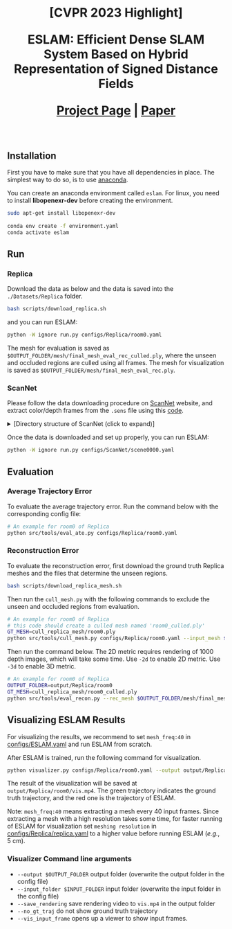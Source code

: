 <h1 align="center">
[CVPR 2023 Highlight]

ESLAM: Efficient Dense SLAM System Based on Hybrid Representation of Signed Distance Fields

[Project Page](https://www.idiap.ch/paper/eslam/) | [Paper](https://arxiv.org/abs/2211.11704)
</h1>

<br>

## Installation

First you have to make sure that you have all dependencies in place.
The simplest way to do so, is to use [anaconda](https://www.anaconda.com/). 

You can create an anaconda environment called `eslam`. For linux, you need to install **libopenexr-dev** before creating the environment.
```bash
sudo apt-get install libopenexr-dev
    
conda env create -f environment.yaml
conda activate eslam
```

## Run

### Replica
Download the data as below and the data is saved into the `./Datasets/Replica` folder.
```bash
bash scripts/download_replica.sh
```
and you can run ESLAM:
```bash
python -W ignore run.py configs/Replica/room0.yaml
```
The mesh for evaluation is saved as `$OUTPUT_FOLDER/mesh/final_mesh_eval_rec_culled.ply`, where the unseen and occluded regions are culled using all frames. The mesh for visualization is saved as `$OUTPUT_FOLDER/mesh/final_mesh_eval_rec.ply`. 


### ScanNet
Please follow the data downloading procedure on [ScanNet](http://www.scan-net.org/) website, and extract color/depth frames from the `.sens` file using this [code](https://github.com/ScanNet/ScanNet/blob/master/SensReader/python/reader.py).

<details>
  <summary>[Directory structure of ScanNet (click to expand)]</summary>
  
  DATAROOT is `./Datasets` by default. If a sequence (`sceneXXXX_XX`) is stored in other places, please change the `input_folder` path in the config file or in the command line.

```
  DATAROOT
  └── scannet
      └── scans
          └── scene0000_00
              └── frames
                  ├── color
                  │   ├── 0.jpg
                  │   ├── 1.jpg
                  │   ├── ...
                  │   └── ...
                  ├── depth
                  │   ├── 0.png
                  │   ├── 1.png
                  │   ├── ...
                  │   └── ...
                  ├── intrinsic
                  └── pose
                      ├── 0.txt
                      ├── 1.txt
                      ├── ...
                      └── ...

```
</details>

Once the data is downloaded and set up properly, you can run ESLAM:
```bash
python -W ignore run.py configs/ScanNet/scene0000.yaml
```

## Evaluation

### Average Trajectory Error
To evaluate the average trajectory error. Run the command below with the corresponding config file:
```bash
# An example for room0 of Replica
python src/tools/eval_ate.py configs/Replica/room0.yaml
```

### Reconstruction Error
To evaluate the reconstruction error, first download the ground truth Replica meshes and the files that determine the unseen regions.
```bash
bash scripts/download_replica_mesh.sh
```
Then run the `cull_mesh.py` with the following commands to exclude the unseen and occluded regions from evaluation.
```bash
# An example for room0 of Replica
# this code should create a culled mesh named 'room0_culled.ply'
GT_MESH=cull_replica_mesh/room0.ply
python src/tools/cull_mesh.py configs/Replica/room0.yaml --input_mesh $GT_MESH
```

Then run the command below. The 2D metric requires rendering of 1000 depth images, which will take some time. Use `-2d` to enable 2D metric. Use `-3d` to enable 3D metric.
```bash
# An example for room0 of Replica
OUTPUT_FOLDER=output/Replica/room0
GT_MESH=cull_replica_mesh/room0_culled.ply
python src/tools/eval_recon.py --rec_mesh $OUTPUT_FOLDER/mesh/final_mesh_eval_rec_culled.ply --gt_mesh $GT_MESH -2d -3d
```

## Visualizing ESLAM Results
For visualizing the results, we recommend to set `mesh_freq:40` in [configs/ESLAM.yaml](configs/ESLAM.yaml) and run ESLAM from scratch.

After ESLAM is trained, run the following command for visualization.

```bash
python visualizer.py configs/Replica/room0.yaml --output output/Replica/room0 --save_rendering
```
The result of the visualization will be saved at `output/Replica/room0/vis.mp4`. The green trajectory indicates the ground truth trajectory, and the red one is the trajectory of ESLAM.

Note: `mesh_freq:40` means extracting a mesh every 40 input frames. Since extracting a mesh with a high resolution takes some time, for faster running of ESLAM for visualization set `meshing resolution` in [configs/Replica/replica.yaml](configs/Replica/replica.yaml) to a higher value before running ESLAM (*e.g.*, 5 cm).

### Visualizer Command line arguments
- `--output $OUTPUT_FOLDER` output folder (overwrite the output folder in the config file)  
- `--input_folder $INPUT_FOLDER` input folder (overwrite the input folder in the config file) 
- `--save_rendering` save rendering video to `vis.mp4` in the output folder
- `--no_gt_traj` do not show ground truth trajectory
- `--vis_input_frame` opens up a viewer to show input frames.